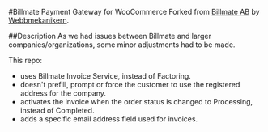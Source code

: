 #Billmate Payment Gateway for WooCommerce
Forked from [Billmate AB](https://github.com/Billmate/woocommerce) by [Webbmekanikern](http://www.webbmekanikern.se/).

##Description
As we had issues between Billmate and larger companies/organizations, some minor adjustments had to be made.

This repo:

* uses Billmate Invoice Service, instead of Factoring.
* doesn't prefill, prompt or force the customer to use the registered address for the company.
* activates the invoice when the order status is changed to Processing, instead of Completed.
* adds a specific email address field used for invoices.
